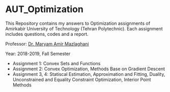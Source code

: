 # AUT_Optimization
This Repository contains my answers to Optimization assignments of Amirkabir University of Technology (Tehran Polytechnic). Each assignment includes questions, codes and a report.

Professor: [Dr. Maryam Amir Mazlaghani](https://old.aut.ac.ir/official/main.asp?uid=mazlaghani)

Year: 2018-2019, Fall Semester

- Assignment 1: Convex Sets and Functions
- Assignment 2: Convex Optimization, Methods Base on Gradient Descent 
- Assignment 3, 4: Statiscal Estimation, Approximation and Fitting, Duality, Unconstrained and Equality Constraint Optimization, Interior Point Methods
